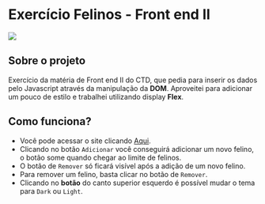 # Exercício Felinos - Front end II
![](https://i.imgur.com/s2GqV4P.gif)


## Sobre o projeto
Exercício da matéria de Front end II do CTD, que pedia para inserir os dados pelo Javascript através da manipulação da **DOM**.
Aproveitei para adicionar um pouco de estilo e trabalhei utilizando display **Flex**.

## Como funciona?
* Você pode acessar o site clicando [Aqui](https://eduardoaraujogomes.github.io/exercicioFelinos/).
* Clicando no botão `Adicionar` você conseguirá adicionar um novo felino, o botão some quando chegar ao limite de felinos.
* O botão de `Remover` só ficará visível após a adição de um novo felino.
* Para remover um felino, basta clicar no botão de `Remover`.
* Clicando no **botão** do canto superior esquerdo é possível mudar o tema para `Dark` ou `Light`.

